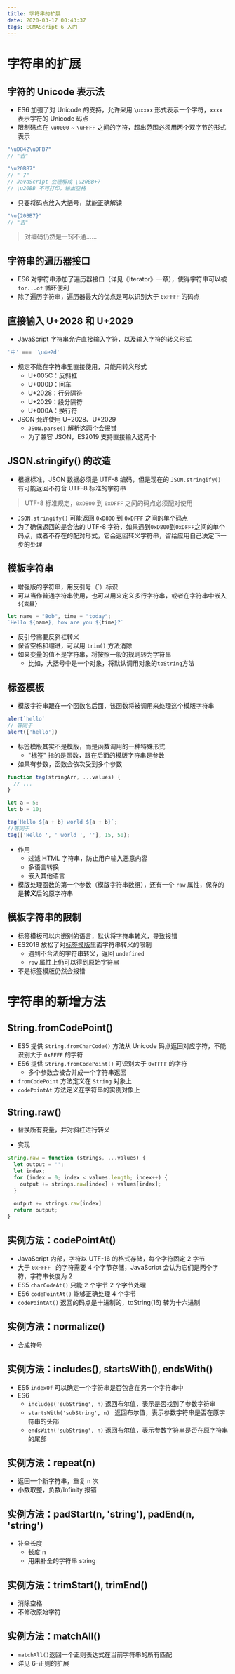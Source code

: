 ```yaml
---
title: 字符串的扩展
date: 2020-03-17 00:43:37
tags: ECMAScript 6 入门
---
```


# 字符串的扩展

## 字符的 Unicode 表示法

* ES6 加强了对 Unicode 的支持，允许采用 `\uxxxx` 形式表示一个字符，`xxxx` 表示字符的 Unicode 码点
* 限制码点在 `\u0000` ~ `\uFFFF` 之间的字符，超出范围必须用两个双字节的形式表示

```js
"\uD842\uDFB7"
// "𠮷"

"\u20BB7"
// " 7"
// JavaScript 会理解成 \u20BB+7
// \u20BB 不可打印，输出空格
```

* 只要将码点放入大括号，就能正确解读

```js
"\u{20BB7}"
// "𠮷"
```

> 对编码仍然是一窍不通……

## 字符串的遍历器接口

* ES6 对字符串添加了遍历器接口（详见《Iterator》一章），使得字符串可以被 `for...of` 循环便利
* 除了遍历字符串，遍历器最大的优点是可以识别大于 `0xFFFF` 的码点

## 直接输入 U+2028 和 U+2029

* JavaScript 字符串允许直接输入字符，以及输入字符的转义形式

```js
'中' === '\u4e2d'
```

* 规定不能在字符串里直接使用，只能用转义形式
	* U+005C：反斜杠
	* U+000D：回车
	* U+2028：行分隔符
	* U+2029：段分隔符
	* U+000A：换行符
* JSON 允许使用 U+2028、U+2029
	* `JSON.parse()` 解析这两个会报错
	* 为了兼容 JSON，ES2019 支持直接输入这两个

## JSON.stringify() 的改造

* 根据标准，JSON 数据必须是 UTF-8 编码，但是现在的 `JSON.stringify()` 有可能返回不符合 UTF-8 标准的字符串

> UTF-8 标准规定，`0xD800` 到 `0xDFFF` 之间的码点必须配对使用

* `JSON.stringify()` 可能返回 `0xD800` 到 `0xDFFF` 之间的单个码点
* 为了确保返回的是合法的 UTF-8 字符，如果遇到`0xD800`到`0xDFFF`之间的单个码点，或者不存在的配对形式，它会返回转义字符串，留给应用自己决定下一步的处理

## 模板字符串

* 增强版的字符串，用反引号（`）标识
* 可以当作普通字符串使用，也可以用来定义多行字符串，或者在字符串中嵌入 `${变量}`

```js
let name = "Bob", time = "today";
`Hello ${name}, how are you ${time}?`
```

* 反引号需要反斜杠转义
* 保留空格和缩进，可以用 `trim()` 方法消除
* 如果变量的值不是字符串，将按照一般的规则转为字符串
	* 比如，大括号中是一个对象，将默认调用对象的`toString`方法

## 标签模板

* 模版字符串跟在一个函数名后面，该函数将被调用来处理这个模版字符串

```js
alert`hello`
// 等同于
alert(['hello'])
```

* 标签模版其实不是模版，而是函数调用的一种特殊形式
	* "标签" 指的是函数，跟在后面的模版字符串是参数
* 如果有参数，函数会依次受到多个参数

```js
function tag(stringArr, ...values) {
  // ...
}

let a = 5;
let b = 10;

tag`Hello ${a + b} world ${a + b}`;
//等同于
tag(['Hello ', ' world ', ''], 15, 50);
```

* 作用
	* 过滤 HTML 字符串，防止用户输入恶意内容
	* 多语言转换
	* 嵌入其他语言
* 模版处理函数的第一个参数（模版字符串数组），还有一个 `raw` 属性，保存的是**转义**后的原字符串

## 模板字符串的限制

* 标签模板可以内嵌别的语言，默认将字符串转义，导致报错
* ES2018 放松了对<u>标签模版</u>里面字符串转义的限制
	* 遇到不合法的字符串转义，返回 `undefined`
	* `raw` 属性上仍可以得到原始字符串
* 不是标签模版仍然会报错



# 字符串的新增方法

## String.fromCodePoint()

* ES5 提供 `String.fromCharCode()` 方法从 Unicode 码点返回对应字符，不能识别大于 `0xFFFF` 的字符
* ES6 提供 `String.fromCodePoint()` 可识别大于 `0xFFFF` 的字符
	* 多个参数会被合并成一个字符串返回
* `fromCodePoint` 方法定义在 `String` 对象上
*  `codePointAt` 方法定义在字符串的实例对象上

## String.raw()

* 替换所有变量，并对斜杠进行转义

* 实现

```js
String.raw = function (strings, ...values) {
  let output = '';
  let index;
  for (index = 0; index < values.length; index++) {
    output += strings.raw[index] + values[index];
  }
  
  output += strings.raw[index]
  return output;
}
```

## 实例方法：codePointAt()

* JavaScript 内部，字符以 UTF-16 的格式存储，每个字符固定 2 字节
* 大于 `0xFFFF ` 的字符需要 4 个字节存储，JavaScript 会认为它们是两个字符，字符串长度为 2
* ES5 `charCodeAt()` 只能 2 个字节 2 个字节处理
* ES6 `codePointAt()` 能够正确处理 4 个字节
* `codePointAt()` 返回的码点是十进制的，toString(16) 转为十六进制

## 实例方法：normalize()

* 合成符号

## 实例方法：includes(), startsWith(), endsWith()

* ES5 `indexOf` 可以确定一个字符串是否包含在另一个字符串中
* ES6
	* `includes('subString', n)` 返回布尔值，表示是否找到了参数字符串
	* `startsWith('subString', n) ` 返回布尔值，表示参数字符串是否在原字符串的头部
	* `endsWith('subString', n)` 返回布尔值，表示参数字符串是否在原字符串的尾部

## 实例方法：repeat(n)

* 返回一个新字符串，重复 n 次
* 小数取整，负数/Infinity 报错

## 实例方法：padStart(n, 'string'), padEnd(n, 'string')

* 补全长度
	* 长度 n
	* 用来补全的字符串 string

## 实例方法：trimStart(), trimEnd()

* 消除空格
* 不修改原始字符

## 实例方法：matchAll()

* `matchAll()`返回一个正则表达式在当前字符串的所有匹配
* 详见 6-正则的扩展